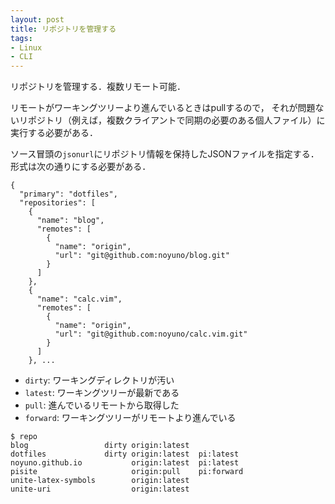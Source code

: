 ```yaml
---
layout: post
title: リポジトリを管理する
tags:
- Linux
- CLI
---
```


リポジトリを管理する．複数リモート可能．

リモートがワーキングツリーより進んでいるときはpullするので，
それが問題ないリポジトリ（例えば，複数クライアントで同期の必要のある個人ファイル）に実行する必要がある．

ソース冒頭の`jsonurl`にリポジトリ情報を保持したJSONファイルを指定する．
形式は次の通りにする必要がある．

~~~
{
  "primary": "dotfiles",
  "repositories": [
    {
      "name": "blog",
      "remotes": [
        {
          "name": "origin",
          "url": "git@github.com:noyuno/blog.git"
        }
      ]
    },
    {
      "name": "calc.vim",
      "remotes": [
        {
          "name": "origin",
          "url": "git@github.com:noyuno/calc.vim.git"
        }
      ]
    }, ...
~~~

- `dirty`: ワーキングディレクトリが汚い
- `latest`: ワーキングツリーが最新である
- `pull`: 進んでいるリモートから取得した
- `forward`: ワーキングツリーがリモートより進んでいる

~~~
$ repo
blog                 dirty origin:latest
dotfiles             dirty origin:latest  pi:latest
noyuno.github.io           origin:latest  pi:latest
pisite                     origin:pull    pi:forward
unite-latex-symbols        origin:latest
unite-uri                  origin:latest
~~~

<script src="https://gist-it.appspot.com/http://github.com/noyuno/dotfiles/raw/master/bin/repo"></script>

